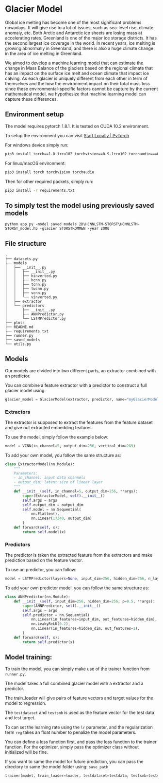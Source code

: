 # Glacier Model
Global ice melting has become one of the most significant problems nowadays. It will give rise to a lot of issues, such as sea-level rise, climate anomaly, etc. Both Arctic and Antarctic ice sheets are losing mass at accelerating rates. Greenland is one of the major ice storage districts. It has the second largest ice coverage in the world. In recent years, ice melting is growing abnormally in Greenland, and there is also a huge climate change in the area of ice melting in Greenland. 

We aimed to develop a machine learning model that can estimate the change in Mass Balance of the glaciers based on the regional climate that has an impact on the surface ice melt and ocean climate that impact ice calving. As each glacier is uniquely different from each other in term of themselves and the how the environment impact on their total mass loss since these environmental-specific factors cannot be capture by the current mathematical model, we hypothesize that machine learning model can capture these differences.

## Environment setup

The model requires pytorch 1.8.1. It is tested on CUDA 10.2 environment.

To setup the environment you can visit [Start Locally | PyTorch](https://pytorch.org/get-started/locally/)

For windows device simply run:

```bash
pip3 install torch==1.8.1+cu102 torchvision==0.9.1+cu102 torchaudio===0.8.1 -f https://download.pytorch.org/whl/torch_stable.html
```

For linux/macOS environment:

```bash
pip3 install torch torchvision torchaudio
```

Then for other required packets, simply run:

```bash
pip3 install -r requirements.txt
```
## To simply test the model using previously saved models
```
python app.py -model saved_models_2D\HCNNLSTM-STORST\HCNNLSTM-STORST_model.h5 -glacier STORSTROMMEN -year 2000
```

## File structure

```
.
├── datasets.py
├── models
│   ├── __init__.py
│   │   ├── __init__.py
│   │   ├── hinverted.py
│   │   ├── hcnn.py
│   │   ├── tcnn.py
│   │   ├── twcnn.py
│   │   ├── vcnn.py
│   │   └── vinverted.py
│   ├── extractor
│   └── predictors
│       ├── __init__.py
│       ├── ANNPredictor.py
│       └── LSTMPredictor.py
├── plots
├── README.md
├── requirements.txt
├── runner.py
├── saved_models
└── utils.py
```

## Models

Our models are divided into two different parts, an extractor combined with an predictor.

You can combine a feature extractor with a predictor to construct a full glacier model using:

```python
glacier_model = GlacierModel(extractor, predictor, name="myGlacierModel")
```

### Extractors

The extractor is supposed to extract the features from the feature dataset and give out extracted embedding features.

To use the model, simply follow the example below:

```python
model = VCNN(in_channel=5, output_dim=256, vertical_dim=289)
```

To add your own model, you follow the same structure as:

```python
class ExtractorModel(nn.Module):
    """ 
    Parameters:
    - in_channel: input data channels
    - output_dim: latent size of linear layer
    """
    def __init__(self, in_channel=5, output_dim=256, **args):
        super(ExtractorModel, self).__init__()
        self.args = args
        self.output_dim = output_dim
        self.model = nn.Sequential(
            nn.Flatten(),
            nn.Linear(17340, output_dim)
        )
    def forward(self, x):
        return self.model(x)
```

### Predictors

The predictor is taken the extracted feature from the extractors and make prediction based on the feature vector.

To use an predictor, you can follow:

```python
model = LSTMPredictor(layers=None, input_dim=256, hidden_dim=256, n_layers=1, bidirection=False, p=0.5)
```

To add your own predictor model, you can follow the same structure as:

```python
class ANNPredictor(nn.Module):
    def __init__(self, input_dim=256, hidden_dim=256, p=0.5, **args):
        super(ANNPredictor, self).__init__()
        self.args = args
        self.predictor = nn.Sequential(
            nn.Linear(in_features=input_dim, out_features=hidden_dim),
            nn.LeakyReLU(0.2),
            nn.Linear(in_features=hidden_dim, out_features=1),
        )
    def forward(self, x):
        return self.predictor(x)
```

## Model training:

To train the model, you can simply make use of the trainer function from `runner.py`.

The model takes a full combined glacier model with a extractor and a predictor.

The train_loader will give pairs of feature vectors and target values for the model to regression.

The `testdataset` and `testsmb` is used as the feature vector for the test data and test target.

To can set the learning rate using the `lr` parameter, and the regularization term `reg` takes an float number to penalize the model parameters.

You can define a loss function first, and pass the loss function to the trainer function. For the optimizer, simply pass the optimizer class without initialized will be fine.

If you want to same the model for future prediction, you can pass the directory to same the model folder using: `save_path`

```python
trainer(model, train_loader=loader, testdataset=testdata, testsmb=testsmb, show=False, device=cuda, epochs=3, lr=0.002, reg=0.001, save_every=10, eval_every=1, test_split_at=15, critic=loss_function, optimizer=torch.optim.Adam, save_path="saved_models")
```